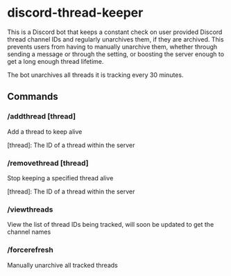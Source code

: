 # discord-thread-keeper
This is a Discord bot that keeps a constant check on user provided Discord thread channel IDs and regularly unarchives them, if they are archived. This prevents users from having to manually unarchive them, whether through sending a message or through the setting, or boosting the server enough to get a long enough thread lifetime.

The bot unarchives all threads it is tracking every 30 minutes.

## Commands
### /addthread [thread]
Add a thread to keep alive

[thread]: The ID of a thread within the server

### /removethread [thread]
Stop keeping a specified thread alive

[thread]: The ID of a thread within the server

### /viewthreads
View the list of thread IDs being tracked, will soon be updated to get the channel names

### /forcerefresh
Manually unarchive all tracked threads





